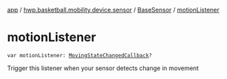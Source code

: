 [app](../../index.md) / [hwp.basketball.mobility.device.sensor](../index.md) / [BaseSensor](index.md) / [motionListener](.)

# motionListener

`var motionListener: `[`MovingStateChangedCallback`](-moving-state-changed-callback/index.md)`?`

Trigger this listener when your sensor detects change in movement

